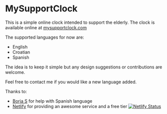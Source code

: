 # MySupportClock

This is a simple online clock intended to support the elderly. The clock is available online at [mysupportclock.com](https://mysupportclock.com)

The supported languages for now are:

- English
- Croatian
- Spanish

The idea is to keep it simple but any design suggestions or contributions are welcome. 

Feel free to contact me if you would like a new language added.

Thanks to:

- [Borja S](https://www.linkedin.com/in/borja-s-753a3040/) for help with Spanish language
- [Netlify](netlify.com) for providing an awesome service and a free tier [![Netlify Status](https://api.netlify.com/api/v1/badges/aab924b7-2761-4132-ad5e-67924ce91eeb/deploy-status)](https://app.netlify.com/sites/mysupportclock/deploys)
